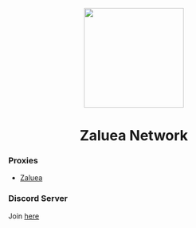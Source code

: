 <p align="center">
<img height="200" src="https://github.com/TheIcy/Zaluea/blob/main/Site/images/logo.png?raw=true">
</p>

<h1 align="center">
Zaluea Network
</h1>

### Proxies
- [Zaluea](https://github.com/TheIcy/Zaluea)

### Discord Server
Join [here](https://discord.gg/dE7puEgwap)
